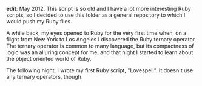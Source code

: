 __edit__: May 2012. This script is so old and I have a lot more interesting Ruby scripts, so I decided to use this folder as a general repository to which I would push my Ruby files.

A while back, my eyes opened to Ruby for the very first time when, on a flight from New York to Los Angeles I discovered the Ruby ternary operator.  The ternary operator is common to many language, but its compactness of logic was an alluring concept for me, and that night I started to learn about the object oriented world of Ruby.  

The following night, I wrote my first Ruby script, "Lovespell".  It doesn't use any ternary operators, though.
